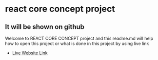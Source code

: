 # react core concept project

## It will be shown on github

Welcome to REACT CORE CONCEPT project and this readme.md will help how to open this project or what is done in this project by using live link 

- [Live Website Link](ttps://daisyui.com)

